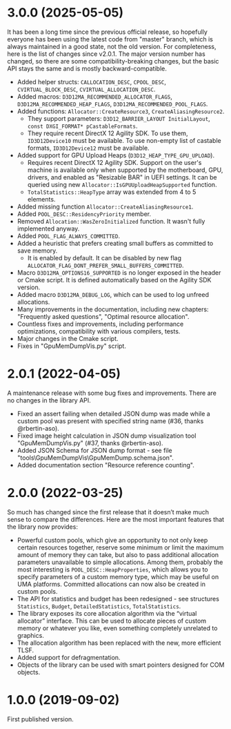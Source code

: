 # 3.0.0 (2025-05-05)

It has been a long time since the previous official release, so hopefully everyone has been using the latest code from "master" branch, which is always maintained in a good state, not the old version. For completeness, here is the list of changes since v2.0.1. The major version number has changed, so there are some compatibility-breaking changes, but the basic API stays the same and is mostly backward-compatible.

- Added helper structs: `CALLOCATION_DESC`, `CPOOL_DESC`, `CVIRTUAL_BLOCK_DESC`, `CVIRTUAL_ALLOCATION_DESC`.
- Added macros: `D3D12MA_RECOMMENDED_ALLOCATOR_FLAGS`, `D3D12MA_RECOMMENDED_HEAP_FLAGS`, `D3D12MA_RECOMMENDED_POOL_FLAGS`.
- Added functions: `Allocator::CreateResource3`, `CreateAliasingResource2`.
    - They support parameters: `D3D12_BARRIER_LAYOUT InitialLayout`, `const DXGI_FORMAT* pCastableFormats`.
    - They require recent DirectX 12 Agility SDK. To use them, `ID3D12Device10` must be available.
      To use non-empty list of castable formats, `ID3D12Device12` must be available.
- Added support for GPU Upload Heaps (`D3D12_HEAP_TYPE_GPU_UPLOAD`).
    - Requires recent DirectX 12 Agility SDK. Support on the user's machine is available only when supported by the motherboard, GPU, drivers, and enabled as "Resizable BAR" in UEFI settings. It can be queried using new `Allocator::IsGPUUploadHeapSupported` function.
    - `TotalStatistics::HeapType` array was extended from 4 to 5 elements.
- Added missing function `Allocator::CreateAliasingResource1`.
- Added `POOL_DESC::ResidencyPriority` member.
- Removed `Allocation::WasZeroInitialized` function. It wasn't fully implemented anyway.
- Added `POOL_FLAG_ALWAYS_COMMITTED`.
- Added a heuristic that prefers creating small buffers as committed to save memory.
    - It is enabled by default. It can be disabled by new flag `ALLOCATOR_FLAG_DONT_PREFER_SMALL_BUFFERS_COMMITTED`.
- Macro `D3D12MA_OPTIONS16_SUPPORTED` is no longer exposed in the header or Cmake script.
  It is defined automatically based on the Agility SDK version.
- Added macro `D3D12MA_DEBUG_LOG`, which can be used to log unfreed allocations.
- Many improvements in the documentation, including new chapters: "Frequently asked questions", "Optimal resource allocation".
- Countless fixes and improvements, including performance optimizations, compatibility with various compilers, tests.
- Major changes in the Cmake script.
- Fixes in "GpuMemDumpVis.py" script.


# 2.0.1 (2022-04-05)

A maintenance release with some bug fixes and improvements. There are no changes in the library API.

- Fixed an assert failing when detailed JSON dump was made while a custom pool was present with specified string name (#36, thanks @rbertin-aso).
- Fixed image height calculation in JSON dump visualization tool "GpuMemDumpVis.py" (#37, thanks @rbertin-aso).
- Added JSON Schema for JSON dump format - see file "tools\GpuMemDumpVis\GpuMemDump.schema.json".
- Added documentation section "Resource reference counting".

# 2.0.0 (2022-03-25)

So much has changed since the first release that it doesn’t make much sense to compare the differences. Here are the most important features that the library now provides:

- Powerful custom pools, which give an opportunity to not only keep certain resources together, reserve some minimum or limit the maximum amount of memory they can take, but also to pass additional allocation parameters unavailable to simple allocations. Among them, probably the most interesting is `POOL_DESC::HeapProperties`, which allows you to specify parameters of a custom memory type, which may be useful on UMA platforms. Committed allocations can now also be created in custom pools.
- The API for statistics and budget has been redesigned - see structures `Statistics`, `Budget`, `DetailedStatistics`, `TotalStatistics`.
- The library exposes its core allocation algorithm via the “virtual allocator” interface. This can be used to allocate pieces of custom memory or whatever you like, even something completely unrelated to graphics.
- The allocation algorithm has been replaced with the new, more efficient TLSF.
- Added support for defragmentation.
- Objects of the library can be used with smart pointers designed for COM objects.

# 1.0.0 (2019-09-02)

First published version.
